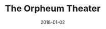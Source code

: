 ---
layout: site
title: "The Orpheum Theater"
date: 2018-01-02
categories: [community]
version: 1.3.16
major: 1
minor: 3
patch: 16
slug: the-orpheum-theater
link: http://www.madisonorpheum.com/
permalink: /sites/:slug
---